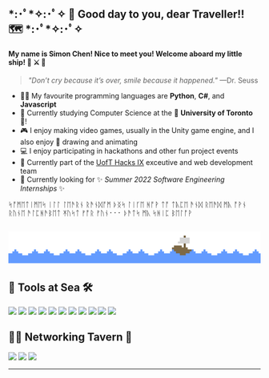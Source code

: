 ## \*:･ﾟ\*✧:･ﾟ✧ 👋 Good day to you, dear Traveller!! 🗺️ \*:･ﾟ\*✧:･ﾟ✧
#### My name is Simon Chen! Nice to meet you! Welcome aboard my little ship! 🌊 ⚔️ 🍺
> *"Don’t cry because it’s over, smile because it happened."* —Dr. Seuss 
- 👨‍💻 My favourite programming languages are **Python**, **C#**, and **Javascript**
- 🌲 Currently studying Computer Science at the 🏫 **University of Toronto** 🍄!
- 🎮 I enjoy making video games, usually in the Unity game engine, and I also enjoy 🎨 drawing and animating
- 💻 I enjoy participating in hackathons and other fun project events
- 🦌 Currently part of the [UofT Hacks IX](https://uofthacks.com/) exceutive and web development team
- 💪 Currently looking for ✨ *Summer 2022 Software Engineering Internships* ✨

ᛋᚩᛗᛖᛏᛁᛗᛖᛋ ᛁᛚᛚ ᛚᛖᚫᚱᚾ ᚱᚫᚾᛞᚩᛗ ᚦᛝᛋ ᛚᛁᚴᛖ ᚻᚩᚹ ᛏᚩ ᛏᚣᛈᛖ ᚫᚾᛞ ᚱᛖᚫᛞ ᛗᚣ ᚩᚹᚾ ᚱᚢᚾᛖ ᚫᛚᛈᚻᚫᛒᛖᛏ ᛡᚢᛋᛏ ᚠᚩᚱ ᚠᚢᚾ᛫᛫᛫ ᚦᚫᛏᛋ ᛗᚣ ᛋᚻᛁᛈ ᛒᛖᛚᚩᚹ

<img src="images/ocean_wave.gif" width=12.5%><img src="images/ocean_wave.gif" width=12.5%><img src="images/ocean_wave.gif" width=12.5%><img src="images/ocean_wave.gif" width=12.5%><img src="images/ocean_wave.gif" width=12.5%><img src="images/ship.gif" width=12.5%><img src="images/ocean_wave.gif" width=12.5%><img src="images/ocean_wave.gif" width=12.5%>
---
## 🔨 Tools at Sea 🛠️
![](https://img.shields.io/badge/​-Python-<COLOR>?style=flat&logo=python&logoColor=white) ![](https://img.shields.io/badge/​-C%23-<COLOR>?style=flat&logo=c-sharp&logoColor=white) ![](https://img.shields.io/badge/​-Javascript-<COLOR>?style=flat&logo=javascript&logoColor=white) ![](https://img.shields.io/badge/​-Java-<COLOR>?style=flat&logo=java&logoColor=white) ![](https://img.shields.io/badge/​-Unity-0af?style=flat&logo=unity&logoColor=white) ![](https://img.shields.io/badge/​-React-0af?style=flat&logo=react&logoColor=white) ![](https://img.shields.io/badge/​-Flask-0af?style=flat&logo=flask&logoColor=white) ![](https://img.shields.io/badge/​-Firebase-0af?style=flat&logo=firebase&logoColor=white) ![](https://img.shields.io/badge/​-Git-fa0?style=flat&logo=git&logoColor=white) ![](https://img.shields.io/badge/​-Github-fa0?style=flat&logo=github&logoColor=white) ![](https://img.shields.io/badge/​-Figma-fa0?style=flat&logo=figma&logoColor=white)

## 👥💬 Networking Tavern 🍺
[![](https://img.shields.io/badge/LinkedIn-0a66c2?style=flat&logo=linkedin&logoColor=white)](https://www.linkedin.com/in/simon-chen-sc/) [![](https://img.shields.io/badge/Twitter-1da1f2?style=flat&logo=twitter&logoColor=white)](https://twitter.com/SimonChen2002/) [![](https://img.shields.io/badge/Instagram-f66?style=flat&logo=instagram&logoColor=white)](https://www.instagram.com/0x80070570/)

---
